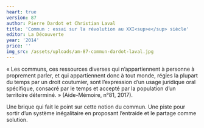 ```yaml
---
heart: true
version: 87
author: Pierre Dardot et Christian Laval
title: 'Commun : essai sur la révolution au XXI<sup>e</sup> siècle'
editor: La Découverte
year: '2014'
price: ''
img_src: /assets/uploads/am-87-commun-dardot-laval.jpg
---
```

« Les communs, ces ressources diverses qui n’appartiennent à personne à proprement parler, et qui appartiennent donc à tout monde, régies la plupart du temps par un droit coutumier, sont l’expression d’un usage juridique oral spécifique, consacré par le temps et accepté par la population d’un territoire déterminé. » (Aide-Mémoire, n°81, 2017).

Une brique qui fait le point sur cette notion du commun. Une piste pour sortir d’un système inégalitaire en proposant l’entraide et le partage comme solution.

